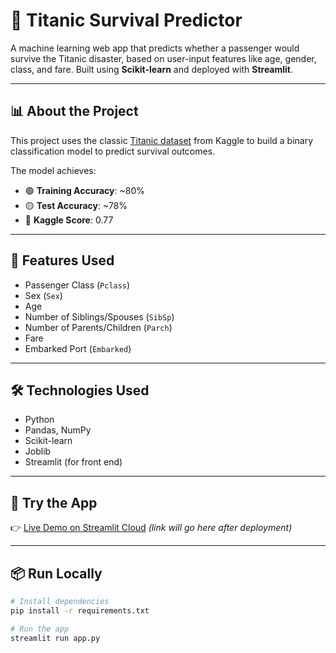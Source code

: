 # 🚢 Titanic Survival Predictor

A machine learning web app that predicts whether a passenger would survive the Titanic disaster, based on user-input features like age, gender, class, and fare. Built using **Scikit-learn** and deployed with **Streamlit**.

---

## 📊 About the Project

This project uses the classic [Titanic dataset](https://www.kaggle.com/competitions/titanic) from Kaggle to build a binary classification model to predict survival outcomes.

The model achieves:
- 🟢 **Training Accuracy**: ~80%
- 🟡 **Test Accuracy**: ~78%
- 🏁 **Kaggle Score**: 0.77

---

## 🧠 Features Used

- Passenger Class (`Pclass`)
- Sex (`Sex`)
- Age
- Number of Siblings/Spouses (`SibSp`)
- Number of Parents/Children (`Parch`)
- Fare
- Embarked Port (`Embarked`)

---

## 🛠️ Technologies Used

- Python
- Pandas, NumPy
- Scikit-learn
- Joblib
- Streamlit (for front end)

---

## 🚀 Try the App

👉 [Live Demo on Streamlit Cloud](#) *(link will go here after deployment)*

---

## 📦 Run Locally

```bash
# Install dependencies
pip install -r requirements.txt

# Run the app
streamlit run app.py
